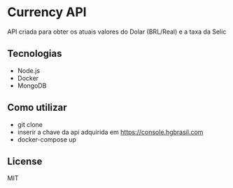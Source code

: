 # Currency API 
API criada para obter os atuais valores do Dolar (BRL/Real) e a taxa da Selic

## Tecnologias
- Node.js
- Docker 
- MongoDB

## Como utilizar
- git clone
- inserir a chave da api adquirida em https://console.hgbrasil.com
- docker-compose up

## License
MIT

